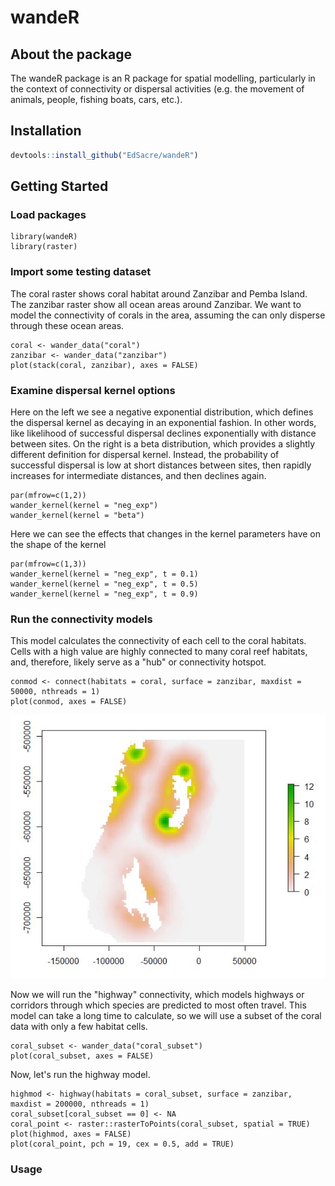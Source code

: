 # wandeR
## About the package
The wandeR package is an R package for spatial modelling, particularly in the context of connectivity or dispersal activities (e.g. the movement of animals, people, fishing boats, cars, etc.).

## Installation
``` r
devtools::install_github("EdSacre/wandeR")
```

## Getting Started
### Load packages
```{r}
library(wandeR)
library(raster)
```

### Import some testing dataset
The coral raster shows coral habitat around Zanzibar and Pemba Island.
The zanzibar raster show all ocean areas around Zanzibar.
We want to model the connectivity of corals in the area, assuming the can only
disperse through these ocean areas.
```{r, out.width="680px", out.height="300px", fig.width=10, fig.height=4, fig.align = 'center'}
coral <- wander_data("coral")
zanzibar <- wander_data("zanzibar")
plot(stack(coral, zanzibar), axes = FALSE)
```

### Examine dispersal kernel options
Here on the left we see a negative exponential distribution, which defines the dispersal kernel as decaying in
an exponential fashion. In other words, like likelihood of successful dispersal declines exponentially with distance between sites.
On the right is a beta distribution, which provides a slightly different definition for dispersal kernel.
Instead, the probability of successful dispersal is low at short distances between sites, then rapidly increases for intermediate
distances, and then declines again.
```{r, out.width="680px", out.height="300px", fig.width=10, fig.height=4}
par(mfrow=c(1,2))
wander_kernel(kernel = "neg_exp")
wander_kernel(kernel = "beta")
```

Here we can see the effects that changes in the kernel parameters have on the shape of the kernel
```{r, out.width="680px", out.height="300px", fig.width=10, fig.height=4}
par(mfrow=c(1,3))
wander_kernel(kernel = "neg_exp", t = 0.1)
wander_kernel(kernel = "neg_exp", t = 0.5)
wander_kernel(kernel = "neg_exp", t = 0.9)
```

### Run the connectivity models
This model calculates the connectivity of each cell to the coral habitats. 
Cells with a high value are highly connected to many coral reef habitats,
and, therefore, likely serve as a "hub" or connectivity hotspot.
```{r, out.width="400px", out.height="400px", fig.width=7, fig.height=7, fig.align = 'center'}
conmod <- connect(habitats = coral, surface = zanzibar, maxdist = 50000, nthreads = 1)
plot(conmod, axes = FALSE)
```
![Alt text](inst/images/connect.JPG)

Now we will run the "highway" connectivity, which models highways or corridors 
through which species are predicted to most often travel. This model can take a
long time to calculate, so we will use a subset of the coral data with only a few
habitat cells.
```{r, out.width="400px", out.height="400px", fig.width=7, fig.height=7, fig.align = 'center'}
coral_subset <- wander_data("coral_subset")
plot(coral_subset, axes = FALSE)
```

Now, let's run the highway model.
```{r, out.width="400px", out.height="400px", fig.width=7, fig.height=7, fig.align = 'center'}
highmod <- highway(habitats = coral_subset, surface = zanzibar, maxdist = 200000, nthreads = 1)
coral_subset[coral_subset == 0] <- NA 
coral_point <- raster::rasterToPoints(coral_subset, spatial = TRUE)
plot(highmod, axes = FALSE)
plot(coral_point, pch = 19, cex = 0.5, add = TRUE)
```

### Usage

